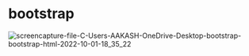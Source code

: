 # bootstrap
![screencapture-file-C-Users-AAKASH-OneDrive-Desktop-bootstrap-bootstrap-html-2022-10-01-18_35_22](https://user-images.githubusercontent.com/113104315/193412466-bc73e1a1-ede1-4ab7-ace6-5ca0198b8aaf.png)
